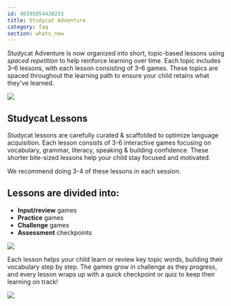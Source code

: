 ```yaml
---
id: 40395054430233
title: Studycat Adventure
category: faq
section: whats_new
---
```

Studycat Adventure is now organized into short, topic-based lessons using *spaced repetition* to help reinforce learning over time. Each topic includes 3–6 lessons, with each lesson consisting of 3–6 games. These topics are spaced throughout the learning path to ensure your child retains what they've learned.  
  
![](https://help.studycat.com/hc/article_attachments/40395054421145)  

## Studycat Lessons

Studycat lessons are carefully curated & scaffolded to optimize language acquisition. Each lesson consists of 3-6 interactive games focusing on vocabulary, grammar, literacy, speaking & building confidence. These shorter bite-sized lessons help your child stay focused and motivated.   
  
We recommend doing 3-4 of these lessons in each session.   
  
## Lessons are divided into:

- **Input/review** games
- **Practice** games
- **Challenge** games
- **Assessment** checkpoints

  
![](https://help.studycat.com/hc/article_attachments/40396315316121)

Each lesson helps your child learn or review key topic words, building their vocabulary step by step. The games grow in challenge as they progress, and every lesson wraps up with a quick checkpoint or quiz to keep their learning on track!

  
![](https://help.studycat.com/hc/article_attachments/40396294306841)